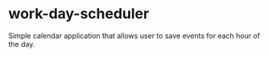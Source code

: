 # work-day-scheduler
Simple calendar application that allows user to save events for each hour of the day.
